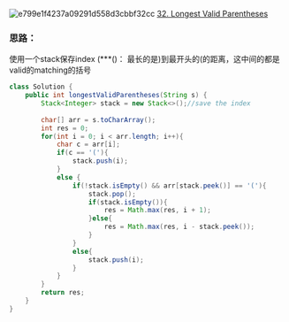 ![e799e1f4237a09291d558d3cbbf32cc](https://user-images.githubusercontent.com/54644860/147182813-eefc50d0-c2c5-42d8-860a-e0c1a3cc7e33.jpg)
[32. Longest Valid Parentheses](https://www.notion.so/32-Longest-Valid-Parentheses-423e5e7e62374233a6b5f90926d10f2d)
### 思路：
使用一个stack保存index
(***()： 最长的是)到最开头的(的距离，这中间的都是valid的matching的括号

```java
class Solution {
    public int longestValidParentheses(String s) {
        Stack<Integer> stack = new Stack<>();//save the index
        
        char[] arr = s.toCharArray();
        int res = 0;
        for(int i = 0; i < arr.length; i++){
            char c = arr[i];
            if(c == '('){
                stack.push(i);
            }
            else {
                if(!stack.isEmpty() && arr[stack.peek()] == '('){
                    stack.pop();
                    if(stack.isEmpty()){
                        res = Math.max(res, i + 1);
                    }else{
                        res = Math.max(res, i - stack.peek());
                    }
                }
                else{
                    stack.push(i);
                }    
            }
        }
        return res;
    }
}
